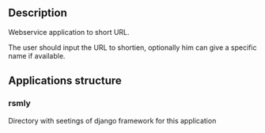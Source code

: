 ## Description
Webservice application to short URL.

The user should input the URL to shortien, optionally him can give a specific name if available.

## Applications structure

### rsmly
Directory with seetings of django framework for this application

